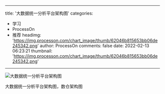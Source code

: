 
---
title: '大数据统一分析平台架构图'
categories: 
 - 学习
 - ProcessOn
 - 推荐
headimg: 'https://img.processon.com/chart_image/thumb/62046b815653bb06de245342.png'
author: ProcessOn
comments: false
date: 2022-02-13 06:23:21
thumbnail: 'https://img.processon.com/chart_image/thumb/62046b815653bb06de245342.png'
---

<div>   
<img class="thumb" alt="大数据统一分析平台架构图" src="https://img.processon.com/chart_image/thumb/62046b815653bb06de245342.png" referrerpolicy="no-referrer">
<p>大数据统一分析平台架构图，数仓架构图</p>  
</div>
            